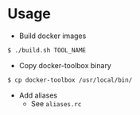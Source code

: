 # Usage
- Build docker images
```sh
$ ./build.sh TOOL_NAME
```

- Copy docker-toolbox binary
```sh
$ cp docker-toolbox /usr/local/bin/
```

- Add aliases
  - See ```aliases.rc```
